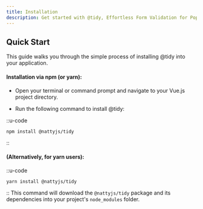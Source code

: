 ```yaml
---
title: Installation
description: Get started with @tidy, Effortless Form Validation for Popular Single Page Application Frameworks (Vue.js, Svelte, etc.)
---
```


## Quick Start

This guide walks you through the simple process of installing @tidy into your application.
#### Installation via npm (or yarn):
- Open your terminal or command prompt and navigate to your Vue.js project directory.

- Run the following command to install @tidy:

::u-code
```bash [Terminal]
npm install @nattyjs/tidy
```
::

#### (Alternatively, for yarn users):
::u-code
```bash [Terminal]
yarn install @nattyjs/tidy
```
::
This command will download the `@nattyjs/tidy` package and its dependencies into your project's `node_modules` folder.

